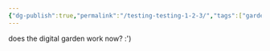 ```yaml
---
{"dg-publish":true,"permalink":"/testing-testing-1-2-3/","tags":["gardenEntry"]}
---
```


does the digital garden work now? :')
